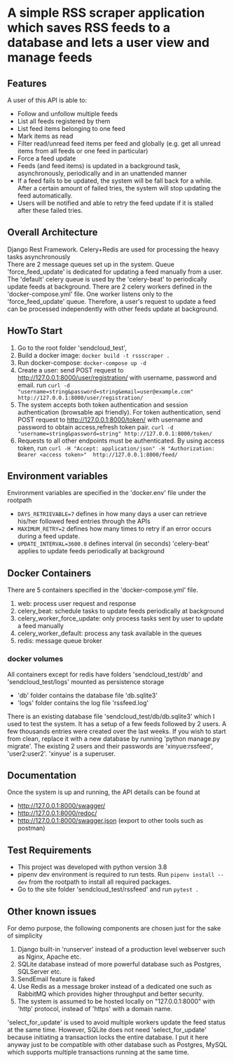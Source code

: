 # A simple RSS scraper application which saves RSS feeds to a database and lets a user view and manage feeds

## Features
A user of this API is able to:
- Follow and unfollow multiple feeds
- List all feeds registered by them
- List feed items belonging to one feed
- Mark items as read
- Filter read/unread feed items per feed and globally (e.g. get all unread items
from all feeds or one feed in particular)
- Force a feed update
- Feeds (and feed items) is updated in a background task, asynchronously, periodically and in an unattended manner
- If a feed fails to be updated, the system will be fall back for a while. After a certain amount of failed tries, the system will stop updating the
feed automatically.
- Users will be notified and able to retry the feed update if it is stalled after these failed tries.

## Overall Architecture  
Django Rest Framework. Celery+Redis are used for processing the heavy tasks asynchronously  
There are 2 message queues set up in the system. Queue 'force_feed_update' is dedicated for updating a feed manually from a user.
The 'default' celery queue is used by the 'celery-beat' to periodically update feeds at background.
There are 2 celery workers defined in the 'docker-compose.yml' file. One worker listens only to the 'force_feed_update' queue. Therefore,
a user's request to update a feed can be processed independently with other feeds update at background.

## HowTo Start  
1. Go to the root folder 'sendcloud_test',
2. Build a docker image: `docker build -t rssscraper .`
3. Run docker-compose: `docker-compose up -d`
4. Create a user: send POST request to http://127.0.0.1:8000/user/registration/ with username, password and email.
 run `curl -d "username=string&password=string&email=user@example.com" http://127.0.0.1:8000/user/registration/`
5. The system accepts both token authentication and session authentication (browsable api friendly). 
For token authentication, send POST request to  http://127.0.0.1:8000/token/ with username and password to obtain access,refresh token pair.  `curl -d "username=string&password=string" http://127.0.0.1:8000/token/ `
6. Requests to all other endpoints must be authenticated. By using access token, run
`curl -H "Accept: application/json" -H "Authorization: Bearer <access token>"  http://127.0.0.1:8000/feed/`

## Environment variables
Environment variables are specified in the 'docker.env' file under the rootpath  
- `DAYS_RETRIEVABLE=7` defines in how many days a user can retrieve his/her followed feed entries through the APIs  
- `MAXIMUM_RETRY=2` defines how many times to retry if an error occurs during a feed update.  
- `UPDATE_INTERVAL=3600.0` defines interval (in seconds) 'celery-beat' applies to update feeds periodically at background  

## Docker Containers
There are 5 containers specified in the 'docker-compose.yml' file. 
1. web: process user request and response
2. celery_beat: schedule tasks to update feeds periodically at background
3. celery_worker_force_update: only process tasks sent by user to update a feed manually
4. celery_worker_default: process any task available in the queues
5. redis: message queue broker
### docker volumes
All containers except for redis have folders 'sendcloud_test/db' and 'sendcloud_test/logs' mounted as persistence storage 
- 'db' folder contains the database file 'db.sqlite3'
- 'logs' folder contains the log file 'rssfeed.log'  

There is an existing database file 'sendcloud_test/db/db.sqlite3' which I used to test the system. 
It has a setup of a few feeds followed by 2 users. A few thousands entries were created over the last weeks. 
If you wish to start from clean, replace it with a new database by running 'python manage.py migrate'. 
The existing 2 users and their passwords are 'xinyue:rssfeed', 'user2:user2'. 'xinyue' is a superuser.

## Documentation
Once the system is up and running, the API details can be found at
- http://127.0.0.1:8000/swagger/ 
- http://127.0.0.1:8000/redoc/ 
- http://127.0.0.1:8000/swagger.json (export to other tools such as postman)

## Test Requirements
- This project was developed with python version 3.8
- pipenv dev environment is required to run tests. Run `pipenv install --dev` from the rootpath to install all required packages.  
- Go to the site folder 'sendcloud_test/rssfeed' and run `pytest .`


## Other known issues 
For demo purpose, the following components are chosen just for the sake of simplicity  
1. Django built-in 'runserver' instead of a production level webserver such as Nginx, Apache etc.
2. SQLite database instead of more powerful database such as Postgres, SQLServer etc.
3. SendEmail feature is faked
4. Use Redis as a message broker instead of a dedicated one such as RabbitMQ which provides higher throughput and better security.
5. The system is assumed to be hosted locally on "127.0.0.1:8000" with 'http' protocol, instead of 'https' with a domain name.

'select_for_update' is used to avoid multiple workers update the feed status at the same time.
However, SQLite does not need 'select_for_update' because initiating a transaction locks the entire database. 
I put it here anyway just to be compatible with other database such as Postgres, MySQL which supports multiple transactions running at
 the same time.
